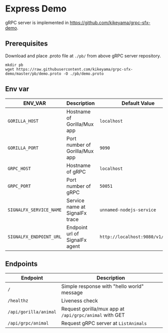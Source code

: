 # Express Demo

gRPC server is implemented in https://github.com/kikeyama/grpc-sfx-demo.

## Prerequisites

Download and place .proto file at `./pb/` from above gRPC server repository.  

```
mkdir pb
wget https://raw.githubusercontent.com/kikeyama/grpc-sfx-demo/master/pb/demo.proto -O ./pb/demo.proto
```

## Env var

ENV_VAR | Description | Default Value
--------|-------------|--------------
`GORILLA_HOST` | Hostname of Gorilla/Mux app | `localhost`
`GORILLA_PORT` | Port number of Gorilla/Mux app | `9090`
`GRPC_HOST` | Hostname of gRPC | `localhost`
`GRPC_PORT` | Port number of gRPC | `50051`
`SIGNALFX_SERVICE_NAME` | Service name at SignalFx trace | `unnamed-nodejs-service`
`SIGNALFX_ENDPOINT_URL` | Endpoint url of SignalFx agent | `http://localhost:9080/v1/trace`

## Endpoints

Endpoint | Description
---------|------------
`/` | Simple response with "hello world" message
`/healthz` | Liveness check
`/api/gorilla/animal` | Request gorilla/mux app at `/api/grpc/animal` with GET
`/api/grpc/animal` | Request gRPC server at `ListAnimals`
